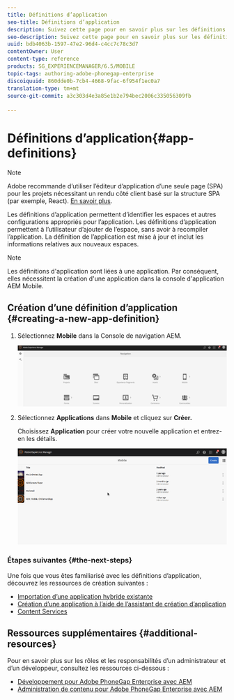 ```yaml
---
title: Définitions d’application
seo-title: Définitions d’application
description: Suivez cette page pour en savoir plus sur les définitions d’application, qui permettent d’identifier les espaces et autres configurations appropriés pour l’application. Les définitions d’application permettent à l’utilisateur d’ajouter de l’espace, sans avoir à recompiler l’application.
seo-description: Suivez cette page pour en savoir plus sur les définitions d’application, qui permettent d’identifier les espaces et autres configurations appropriés pour l’application. Les définitions d’application permettent à l’utilisateur d’ajouter de l’espace, sans avoir à recompiler l’application.
uuid: bdb4063b-1597-47e2-96d4-c4cc7c78c3d7
contentOwner: User
content-type: reference
products: SG_EXPERIENCEMANAGER/6.5/MOBILE
topic-tags: authoring-adobe-phonegap-enterprise
discoiquuid: 860dde0b-7cb4-4668-9fac-6f954f1ec0a7
translation-type: tm+mt
source-git-commit: a3c303d4e3a85e1b2e794bec2006c335056309fb

---
```



# Définitions d’application{#app-definitions}

>[!NOTE]
>
>Adobe recommande d’utiliser l’éditeur d’application d’une seule page (SPA) pour les projets nécessitant un rendu côté client basé sur la structure SPA (par exemple, React). [En savoir plus](/help/sites-developing/spa-overview.md).

Les définitions d’application permettent d’identifier les espaces et autres configurations appropriés pour l’application. Les définitions d’application permettent à l’utilisateur d’ajouter de l’espace, sans avoir à recompiler l’application. La définition de l’application est mise à jour et inclut les informations relatives aux nouveaux espaces.

>[!NOTE]
>
>Les définitions d&#39;application sont liées à une application. Par conséquent, elles nécessitent la création d&#39;une application dans la console d&#39;application AEM Mobile.

## Création d’une définition d’application {#creating-a-new-app-definition}

1. Sélectionnez **Mobile** dans la Console de navigation AEM.

   ![chlimage_1-170](assets/chlimage_1-170.png)

1. Sélectionnez **Applications** dans **Mobile** et cliquez sur **Créer.**

   Choisissez **Application** pour créer votre nouvelle application et entrez-en les détails.

   ![chlimage_1-11](assets/chlimage_1-11.gif)

### Étapes suivantes {#the-next-steps}

Une fois que vous êtes familiarisé avec les définitions d’application, découvrez les ressources de création suivantes :

* [Importation d’une application hybride existante](/help/mobile/phonegap-adding-content-to-imported-app.md)
* [Création d’une application à l’aide de l’assistant de création d’application](/help/mobile/phonegap-create-new-app.md)
* [Content Services](/help/mobile/develop-content-as-a-service.md)

## Ressources supplémentaires {#additional-resources}

Pour en savoir plus sur les rôles et les responsabilités d’un administrateur et d’un développeur, consultez les ressources ci-dessous :

* [Développement pour Adobe PhoneGap Enterprise avec AEM](/help/mobile/developing-in-phonegap.md)
* [Administration de contenu pour Adobe PhoneGap Enterprise avec AEM](/help/mobile/administer-phonegap.md)

